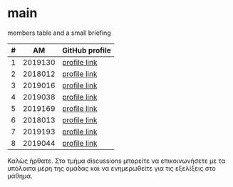 # main
members table and a small briefing

| # | ΑΜ | GitHub profile |
| -- | -- | -- |
| 1 | 2019130 | [profile link](https://github.com/vasilis22) |
| 2 | 2018012 | [profile link](https://github.com/chrislach1) |
| 3 | 2019016 | [profile link](https://github.com/Thomasth01) |
| 4 | 2019038 | [profile link](https://github.com/p19loli) |
| 5 | 2019169 | [profile link](https://github.com/TaniaStoupi) |
| 6 | 2018013 | [profile link](https://github.com/giormaster) |
| 7 | 2019193 | [profile link](https://github.com/TheodorosKontos) |
| 8 | 2019044 | [profile link](https://github.com/p2019044) |

Καλώς ήρθατε. Στο τμήμα discussions μπορείτε να επικοινωνήσετε με τα υπόλοιπα μέρη της ομάδας και να ενημερωθείτε για τις εξελίξεις στο μάθημα. 
